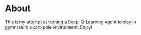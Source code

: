 # About
This is my attempt at training a Deep-Q-Learning Agent to play in gymnasium's cart-pole environment. Enjoy!
